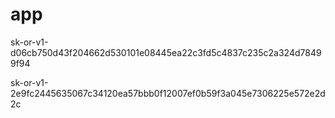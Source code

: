 # app

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


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
